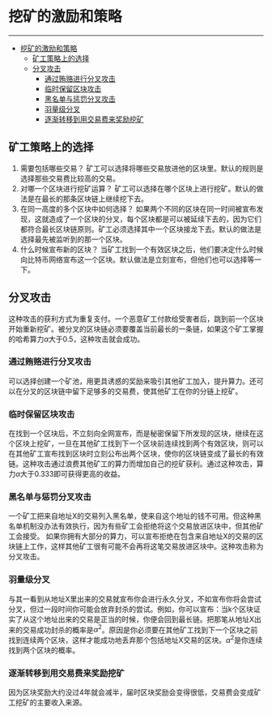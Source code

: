 <!--
 * @Author: ZhXZhao
 * @Date: 2020-02-11 16:56:48
 * @LastEditors: ZhXZhao
 * @LastEditTime: 2020-09-19 16:29:44
 * @Description:
 -->
# 挖矿的激励和策略

---

- [挖矿的激励和策略](#%e6%8c%96%e7%9f%bf%e7%9a%84%e6%bf%80%e5%8a%b1%e5%92%8c%e7%ad%96%e7%95%a5)
  - [矿工策略上的选择](#%e7%9f%bf%e5%b7%a5%e7%ad%96%e7%95%a5%e4%b8%8a%e7%9a%84%e9%80%89%e6%8b%a9)
  - [分叉攻击](#%e5%88%86%e5%8f%89%e6%94%bb%e5%87%bb)
    - [通过贿赂进行分叉攻击](#%e9%80%9a%e8%bf%87%e8%b4%bf%e8%b5%82%e8%bf%9b%e8%a1%8c%e5%88%86%e5%8f%89%e6%94%bb%e5%87%bb)
    - [临时保留区块攻击](#%e4%b8%b4%e6%97%b6%e4%bf%9d%e7%95%99%e5%8c%ba%e5%9d%97%e6%94%bb%e5%87%bb)
    - [黑名单与惩罚分叉攻击](#%e9%bb%91%e5%90%8d%e5%8d%95%e4%b8%8e%e6%83%a9%e7%bd%9a%e5%88%86%e5%8f%89%e6%94%bb%e5%87%bb)
    - [羽量级分叉](#%e7%be%bd%e9%87%8f%e7%ba%a7%e5%88%86%e5%8f%89)
    - [逐渐转移到用交易费来奖励挖矿](#%e9%80%90%e6%b8%90%e8%bd%ac%e7%a7%bb%e5%88%b0%e7%94%a8%e4%ba%a4%e6%98%93%e8%b4%b9%e6%9d%a5%e5%a5%96%e5%8a%b1%e6%8c%96%e7%9f%bf)

## 矿工策略上的选择

1. 需要包括哪些交易？
   矿工可以选择将哪些交易放进他的区块里。默认的规则是选择那些交易费比较高的交易。
2. 对哪一个区块进行挖矿运算？
   矿工可以选择在哪个区块上进行挖矿。默认的做法是在最长的那条区块链上继续挖下去。
3. 在同一高度的多个区块中如何选择？
   如果两个不同的区块在同一时间被宣布发现，这就造成了一个区块的分叉，每个区块都是可以被延续下去的，因为它们都符合最长区块链原则。矿工必须选择其中一个区块接龙下去。默认的做法是选择最先被监听到的那一个区块。
4. 什么时候宣布新的区块？
   当矿工找到一个有效区块之后，他们要决定什么时候向比特币网络宣布这一个区块。默认做法是立刻宣布，但他们也可以选择等一下。

## 分叉攻击
这种攻击的获利方式为重复支付。一个恶意矿工付款给受害者后，跳到前一个区块开始重新挖矿。被分叉的区块链必须要覆盖当前最长的一条链，如果这个矿工掌握的哈希算力$\alpha$大于0.5，这种攻击就会成功。

### 通过贿赂进行分叉攻击
可以选择创建一个矿池，用更具诱惑的奖励来吸引其他矿工加入，提升算力。还可以在分叉的区块链中留下足够多的交易费，使其他矿工在你的分链上挖矿。

### 临时保留区块攻击
在找到一个区块后，不立刻向全网宣布，而是秘密保留下所发现的区块，继续在这个区块上挖矿，一旦在其他矿工找到下一个区块前连续找到两个有效区块，则可以在其他矿工宣布找到区块时立刻公布出两个区块，使你的区块链变成了最长的有效链。这种攻击通过浪费其他矿工的算力而增加自己的挖矿获利。通过这种攻击，算力$\alpha$大于0.333即可获得更高的收益。

### 黑名单与惩罚分叉攻击
一个矿工把来自地址X的交易列入黑名单，使来自这个地址的钱不可用。但这种黑名单机制没办法有效执行，因为有些矿工会拒绝将这个交易放进区块中，但其他矿工会接受。
如果你拥有大部分的算力，可以宣布拒绝在包含来自地址X的交易的区块链上工作，这样其他矿工很有可能不会再将这笔交易放进区块中。这种攻击称为分叉攻击。

### 羽量级分叉

与其一看到从地址X里出来的交易就宣布你会进行永久分叉，不如宣布你将会尝试分叉，但过一段时间你可能会放弃封杀的尝试。例如，你可以宣布：当k个区块证实了从这个地址出来的交易是正当的时候，你便会回到最长链。把那笔从地址X出来的交易成功封杀的概率是$\alpha^2$。原因是你必须要在其他矿工找到下一个区块之前找到连续两个区块，这样才能成功地丢弃那个包括地址X交易的区块。$\alpha^2$是你连续找到两个区块的概率。

### 逐渐转移到用交易费来奖励挖矿

因为区块奖励大约没过4年就会减半，届时区块奖励会变得很低，交易费会变成矿工挖矿的主要收入来源。
